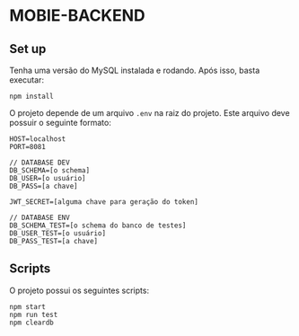 # MOBIE-BACKEND
## Set up
Tenha uma versão do MySQL instalada e rodando. Após isso, basta executar:
```{r, engine='bash'}
npm install
```

O projeto depende de um arquivo `.env` na raiz do projeto. Este arquivo deve possuir o seguinte formato: 
```{r, engine='javascript', count}
HOST=localhost
PORT=8081

// DATABASE DEV
DB_SCHEMA=[o schema]
DB_USER=[o usuário]
DB_PASS=[a chave]

JWT_SECRET=[alguma chave para geração do token]

// DATABASE ENV
DB_SCHEMA_TEST=[o schema do banco de testes]
DB_USER_TEST=[o usuário]
DB_PASS_TEST=[a chave]
```

## Scripts
O projeto possui os seguintes scripts:
```{r, engine='bash'}
npm start
npm run test
npm cleardb
```